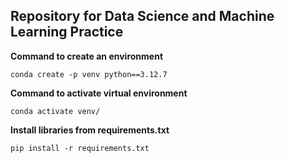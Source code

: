 ## Repository for Data Science and Machine Learning Practice

**Command to create an environment**

    conda create -p venv python==3.12.7
    
**Command to activate virtual environment**
   
    conda activate venv/
**Install libraries from requirements.txt**

    pip install -r requirements.txt
